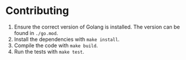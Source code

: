 # Contributing

1. Ensure the correct version of Golang is installed. The version can be found in `./go.mod`.
1. Install the dependencies with `make install`.
1. Compile the code with `make build`.
1. Run the tests with `make test`.
